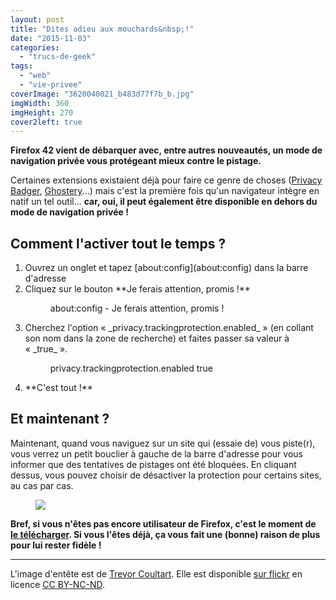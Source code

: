 ```yaml
---
layout: post
title: "Dites adieu aux mouchards&nbsp;!"
date: "2015-11-03"
categories: 
  - "trucs-de-geek"
tags: 
  - "web"
  - "vie-privee"
coverImage: "3620040021_b483d77f7b_b.jpg"
imgWidth: 360
imgHeight: 270
cover2left: true
---
```


**Firefox 42 vient de débarquer avec, entre autres nouveautés, un mode de navigation privée vous protégeant mieux contre le pistage.**

Certaines extensions existaient déjà pour faire ce genre de choses ([Privacy Badger](https://www.eff.org/privacybadger), [Ghostery](https://addons.mozilla.org/fr/firefox/addon/ghostery/)...) mais c'est la première fois qu'un navigateur intègre en natif un tel outil... **car, oui, il peut également être disponible en dehors du mode de navigation privée !**

## Comment l'activer **tout le temps** ?

<ol>
	<li>Ouvrez un onglet et tapez [about:config](about:config) dans la barre d'adresse</li>
	<li>Cliquez sur le bouton **Je ferais attention, promis !**</li>
<figure style="width: 963px"><img src="/images/2015/11/Capture-décran-2015-11-03-20.39.27.png" alt=""><figcaption>about:config - Je ferais attention, promis !</figcaption></figure>
	<li>Cherchez l'option « _privacy.trackingprotection.enabled_ » (en collant son nom dans la zone de recherche) et faites passer sa valeur à « _true_ ».</li>
<figure style="width: 672px"><img src="/images/2015/11/Capture-décran-2015-11-03-20.49.53.png" alt=""><figcaption>privacy.trackingprotection.enabled true</figcaption></figure>
	<li>**C'est tout !**</li>
</ol>

## Et maintenant ?

Maintenant, quand vous naviguez sur un site qui (essaie de) vous piste(r), vous verrez un petit bouclier à gauche de la barre d'adresse pour vous informer que des tentatives de pistages ont été bloquées. En cliquant dessus, vous pouvez choisir de désactiver la protection pour certains sites, au cas par cas.

<figure style="width: 409px"><img src="/images/2015/11/Capture-décran-2015-11-03-21.07.28.png"></figure>

**Bref, si vous n'êtes pas encore utilisateur de Firefox, c'est le moment de [le télécharger](https://www.mozilla.org/fr/firefox/new/). Si vous l'êtes déjà, ça vous fait une (bonne) raison de plus pour lui rester fidèle !**

* * *

L'image d'entête est de [Trevor Coultart](https://www.flickr.com/photos/coultart/). Elle est disponible [sur flickr](https://www.flickr.com/photos/coultart/3620040021/in/photolist-6vTDM8-at7SmP-nw2PgQ-cWUnCh-bsUvRP-4k3cS-8zf2Xj-nPBGiC-6ukY6J-rD7k7L-aKDzMD-e4N92o-aZrfqe-5LbKnE-PpSZD-4WiPwm-9ptsyb-8fkBPj-7UWDRS-7WqwJF-7GKKaV-4dVbLq-dZgwX-5L7vg8-2a1AYr-4fjg3-bukdht-5fvwp-PtWVn-6YMnSS-7dF1tM-6eBwVv-3izibC-9QWnvJ-8PPBAe-zYPUD2-7WH6q2-b1GNVH-9zj1qw-8gJjBx-asnqv-7WLk9A-a7nCEY-612xnm-4K3SEk-7WH6ga-5fwpA-4dH6AN-n1E9R-daj8en) en licence [CC BY-NC-ND](https://creativecommons.org/licenses/by-nc-nd/2.0/).
